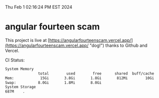 Thu Feb  1 02:16:24 PM EST 2024

# angular fourteen scam


This project is live at [https://angularfourteenscam.vercel.app/](https://angularfourteenscam.vercel.app/ "dog!") thanks to Github and Vercel.

CI Status: 

```bash
System Memory
               total        used        free      shared  buff/cache   available
Mem:            15Gi       3.8Gi       1.8Gi       812Mi        10Gi        11Gi
Swap:          8.0Gi       1.8Mi       8.0Gi
System Storage
687M	.
```
